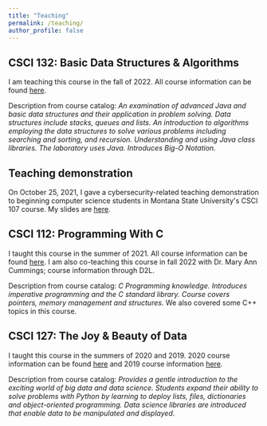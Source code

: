 ```yaml
---
title: "Teaching"
permalink: /teaching/
author_profile: false
---
```


## CSCI 132: Basic Data Structures & Algorithms

I am teaching this course in the fall of 2022. All course information can be found
[here](https://lgw2.github.io/teaching/csci132-fall-2022/syllabus/).

Description from course catalog: *An examination of advanced Java and basic
data structures and their application in problem solving. Data structures
include stacks, queues and lists. An introduction to algorithms employing the
data structures to solve various problems including searching and sorting, and
recursion. Understanding and using Java class libraries. The laboratory uses
Java. Introduces Big-O Notation.*


## Teaching demonstration

On October 25, 2021, I gave a cybersecurity-related teaching demonstration to
beginning computer science students in Montana State University's CSCI 107 course.
My slides are [here](http://lgw2.github.io/files/security_teaching_demo.pdf).

## CSCI 112: Programming With C

I taught this course in the summer of 2021. All course information can be found
[here](https://lgw2.github.io/teaching/csci112-summer-2021/syllabus/). I am
also co-teaching this course in fall 2022  with Dr. Mary Ann Cummings; course information through
D2L.

Description from course catalog: *C Programming knowledge. Introduces imperative programming
and the C standard library. Course covers pointers, memory management and
structures.* We also covered some C++ topics in this course.

## CSCI 127: The Joy & Beauty of Data

I taught this course in the summers of 2020 and 2019. 2020 course information can be found
[here](https://lgw2.github.io/teaching/csci127-summer-2020/syllabus/) and 2019
course information [here](https://lgw2.github.io/teaching/csci127-summer-2019/syllabus/).

Description from course catalog: *Provides a gentle introduction to the exciting world of big data and data science. Students expand their ability to solve problems with Python by learning to deploy lists, files, dictionaries and object-oriented programming. Data science libraries are introduced that enable data to be manipulated and displayed.*
